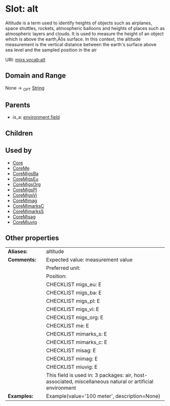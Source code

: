 
# Slot: alt


Altitude is a term used to identify heights of objects such as airplanes, space shuttles, rockets, atmospheric balloons and heights of places such as atmospheric layers and clouds. It is used to measure the height of an object which is above the earth‚Äôs surface. In this context, the altitude measurement is the vertical distance between the earth's surface above sea level and the sampled position in the air

URI: [mixs.vocab:alt](https://w3id.org/mixs/vocab/alt)


## Domain and Range

None ->  <sub>OPT</sub> [String](types/String.md)

## Parents

 *  is_a: [environment field](environment_field.md)

## Children


## Used by

 * [Core](Core.md)
 * [CoreMe](CoreMe.md)
 * [CoreMigsBa](CoreMigsBa.md)
 * [CoreMigsEu](CoreMigsEu.md)
 * [CoreMigsOrg](CoreMigsOrg.md)
 * [CoreMigsPl](CoreMigsPl.md)
 * [CoreMigsVi](CoreMigsVi.md)
 * [CoreMimag](CoreMimag.md)
 * [CoreMimarksC](CoreMimarksC.md)
 * [CoreMimarksS](CoreMimarksS.md)
 * [CoreMisag](CoreMisag.md)
 * [CoreMiuvig](CoreMiuvig.md)

## Other properties

|  |  |  |
| --- | --- | --- |
| **Aliases:** | | altitude |
| **Comments:** | | Expected value: measurement value |
|  | | Preferred unit:  |
|  | | Position:  |
|  | | CHECKLIST migs_eu: E |
|  | | CHECKLIST migs_ba: E |
|  | | CHECKLIST migs_pl: E |
|  | | CHECKLIST migs_vi: E |
|  | | CHECKLIST migs_org: E |
|  | | CHECKLIST me: E |
|  | | CHECKLIST mimarks_s: E |
|  | | CHECKLIST mimarks_c: E |
|  | | CHECKLIST misag: E |
|  | | CHECKLIST mimag: E |
|  | | CHECKLIST miuvig: E |
|  | | This field is used in: 3 packages: air, host-associated, miscellaneous natural or artificial environment |
| **Examples:** | | Example(value='100 meter', description=None) |

